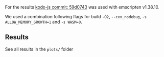 For the results [kodo-js commit: 59d0743](https://github.com/steinwurf/kodo-js/tree/59d07433990963bd6c2acba96d95a14cff4e00f1) was used with emscripten v1.38.10.

We used a combination following flags for build `-O2`, `--cxx_nodebug`,  `-s ALLOW_MEMORY_GROWTH=1` and `-s WASM=0`.

## Results
See all results in the `plots/` folder


